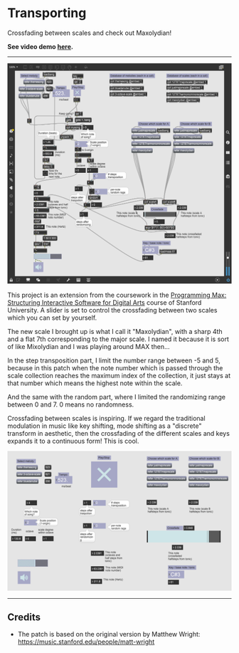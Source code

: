 # Transporting

Crossfading between scales and check out Maxolydian!

**See video demo [here](https://youtu.be/kylDQCzgm40).**

-------

![Patch Mode](patch.png)

This project is an extension from the coursework in the [Programming Max: Structuring Interactive Software for Digital Arts](https://www.kadenze.com/courses/programming-max-structuring-interactive-software-for-digital-arts-i/info) course of Stanford University. A slider is set to control the crossfading between two scales which you can set by yourself. 

The new scale I brought up is what I call it "Maxolydian", with a sharp 4th and a flat 7th corresponding to the major scale. I named it because it is sort of like Mixolydian and I was playing around MAX then...


In the step transposition part, I limit the number range between -5 and 5, because in this patch when the note number which is passed through the scale collection reaches the maximum index of the collection, it just stays at that number which means the highest note within the scale.

And the same with the random part, where I limited the randomizing range between 0 and 7. 0 means no randomness.

Crossfading between scales is inspiring. If we regard the traditional modulation in music like key shifting, mode shifting as a "discrete" transform in aesthetic, then the crossfading of the different scales and keys expands it to a continuous form! This is cool.

![Presentation Mode](pre.png)

-------

## Credits

* The patch is based on the original version by Matthew Wright: https://music.stanford.edu/people/matt-wright